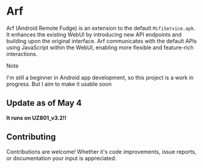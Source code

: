 # Arf

Arf (Android Remote Fudge) is an extension to the default `MifiService.apk`. It enhances the existing 
WebUI by introducing new API endpoints and building upon the original interface. Arf communicates 
with the default APIs using JavaScript within the WebUI, enabling more flexible and feature-rich 
interactions.

> [!NOTE]
> I'm still a beginner in Android app development, so this project is a work in progress.
> But I aim to make it usable soon

## Update as of May 4

**It runs on UZ801_v3.2!!**

## Contributing

Contributions are welcome! Whether it's code improvements, issue reports, 
or documentation your input is appreciated.